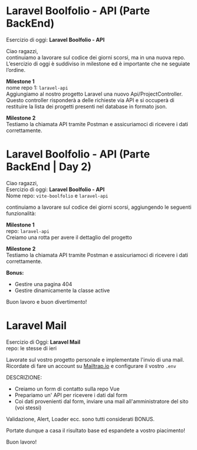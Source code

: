 # Laravel Boolfolio - API (Parte BackEnd)

Esercizio di oggi: **Laravel Boolfolio - API**

Ciao ragazzi,  
continuiamo a lavorare sul codice dei giorni scorsi, ma in una nuova repo.  
L’esercizio di oggi è suddiviso in milestone ed è importante che ne seguiate l’ordine.

**Milestone 1**  
nome repo 1: `laravel-api`  
Aggiungiamo al nostro progetto Laravel una nuovo Api/ProjectController. Questo controller risponderà a delle richieste via API e si occuperà di restituire la lista dei progetti presenti nel database in formato json.

**Milestone 2**  
Testiamo la chiamata API tramite Postman e assicuriamoci di ricevere i dati correttamente.

# Laravel Boolfolio - API (Parte BackEnd | Day 2)

Ciao ragazzi,  
Esercizio di oggi: **Laravel Boolfolio - API**  
Nome repo: `vite-boolfolio` e `laravel-api`

continuiamo a lavorare sul codice dei giorni scorsi, aggiungendo le seguenti funzionalità:

**Milestone 1**  
repo: `laravel-api`  
Creiamo una rotta per avere il dettaglio del progetto

**Milestone 2**  
Testiamo la chiamata API tramite Postman e assicuriamoci di ricevere i dati correttamente.

**Bonus:**

-   Gestire una pagina 404
-   Gestire dinamicamente la classe active

Buon lavoro e buon divertimento!

# Laravel Mail

Esercizio di Oggi: **Laravel Mail**  
repo: le stesse di ieri

Lavorate sul vostro progetto personale e implementate l'invio di una mail.  
Ricordate di fare un account su [Mailtrap.io](https://mailtrap.io) e configurare il vostro `.env`

DESCRIZIONE:

-   Creiamo un form di contatto sulla repo Vue
-   Prepariamo un' API per ricevere i dati dal form
-   Coi dati provenienti dal form, inviare una mail all'amministratore del sito (voi stessi)

Validazione, Alert, Loader ecc. sono tutti considerati BONUS.

Portate dunque a casa il risultato base ed espandete a vostro piacimento!

Buon lavoro!
